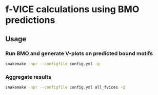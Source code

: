# f-VICE calculations using BMO predictions

## Usage
### Run BMO and generate V-plots on predicted bound motifs
```sh
snakemake -npr --configfile config.yml -q
```

### Aggregate results
```sh
snakemake -npr --configfile config.yml all_fvices -q
```